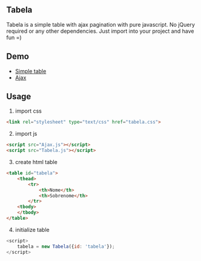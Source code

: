 ## Tabela
Tabela is a simple table with ajax pagination with pure javascript. No jQuery required or any other dependencies. Just import into your project and have fun =)

## Demo
- [Simple table](https://philipebarra.github.io/tabela/examples/example1/index.html)
- [Ajax](https://philipebarra.github.io/tabela/examples/example2/index.html)
 
## Usage

1. import css
```html
<link rel="stylesheet" type="text/css" href="tabela.css">
```
2. import js
```html
<script src="Ajax.js"></script>
<script src="Tabela.js"></script>
```

3. create html table
```html
<table id="tabela">
    <thead>
        <tr>
            <th>Nome</th>
            <th>Sobrenome</th>
        </tr>
    <tbody>
    </tbody>
</table>
```
4. initialize table
```javascript
<script>
    tabela = new Tabela({id: 'tabela'});
</script>
```